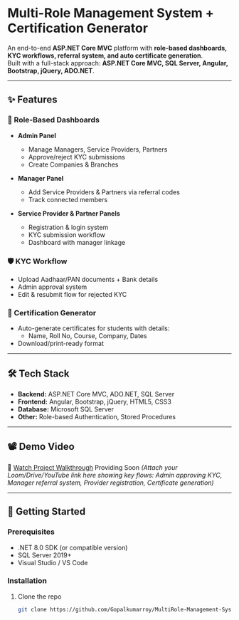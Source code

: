 # Multi-Role Management System + Certification Generator  

An end-to-end **ASP.NET Core MVC** platform with **role-based dashboards, KYC workflows, referral system, and auto certificate generation**.  
Built with a full-stack approach: **ASP.NET Core MVC, SQL Server, Angular, Bootstrap, jQuery, ADO.NET**.  

---

## ✨ Features  

### 🔑 Role-Based Dashboards  
- **Admin Panel**  
  - Manage Managers, Service Providers, Partners  
  - Approve/reject KYC submissions  
  - Create Companies & Branches  

- **Manager Panel**  
  - Add Service Providers & Partners via referral codes  
  - Track connected members  

- **Service Provider & Partner Panels**  
  - Registration & login system  
  - KYC submission workflow  
  - Dashboard with manager linkage  

### 🛡️ KYC Workflow  
- Upload Aadhaar/PAN documents + Bank details  
- Admin approval system  
- Edit & resubmit flow for rejected KYC  

### 📜 Certification Generator  
- Auto-generate certificates for students with details:  
  - Name, Roll No, Course, Company, Dates  
- Download/print-ready format  

---

## 🛠️ Tech Stack  

- **Backend:** ASP.NET Core MVC, ADO.NET, SQL Server  
- **Frontend:** Angular, Bootstrap, jQuery, HTML5, CSS3  
- **Database:** Microsoft SQL Server  
- **Other:** Role-based Authentication, Stored Procedures  

---

## 📽️ Demo Video  

🎥 [Watch Project Walkthrough](#) Providing Soon 
*(Attach your Loom/Drive/YouTube link here showing key flows: Admin approving KYC, Manager referral system, Provider registration, Certificate generation)*  

---

## 🚀 Getting Started  

### Prerequisites  
- .NET 8.0 SDK (or compatible version)  
- SQL Server 2019+  
- Visual Studio / VS Code  
 

### Installation  
1. Clone the repo  
   ```bash
   git clone https://github.com/Gopalkumarroy/MultiRole-Management-System.git

